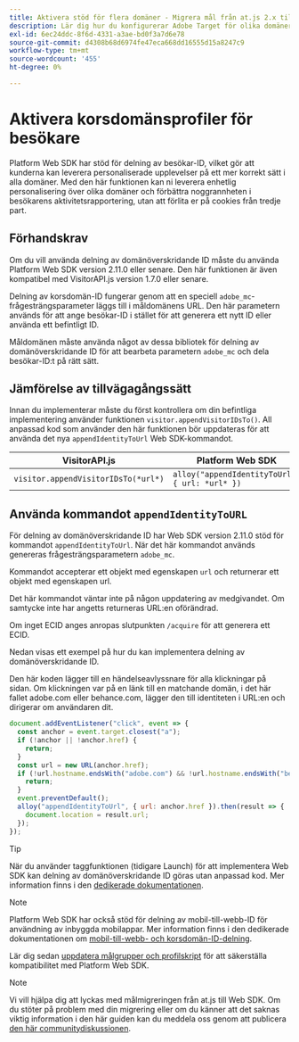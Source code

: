 ```yaml
---
title: Aktivera stöd för flera domäner - Migrera mål från at.js 2.x till Web SDK
description: Lär dig hur du konfigurerar Adobe Target för olika domäner och mobilappar till webbläsarscenarier med Experience Platform Web SDK.
exl-id: 6ec24ddc-8f6d-4331-a3ae-bd0f3a7d6e78
source-git-commit: d4308b68d6974fe47eca668dd16555d15a8247c9
workflow-type: tm+mt
source-wordcount: '455'
ht-degree: 0%

---
```


# Aktivera korsdomänsprofiler för besökare

Platform Web SDK har stöd för delning av besökar-ID, vilket gör att kunderna kan leverera personaliserade upplevelser på ett mer korrekt sätt i alla domäner. Med den här funktionen kan ni leverera enhetlig personalisering över olika domäner och förbättra noggrannheten i besökarens aktivitetsrapportering, utan att förlita er på cookies från tredje part.

## Förhandskrav

Om du vill använda delning av domänöverskridande ID måste du använda Platform Web SDK version 2.11.0 eller senare. Den här funktionen är även kompatibel med VisitorAPI.js version 1.7.0 eller senare.

Delning av korsdomän-ID fungerar genom att en speciell `adobe_mc`-frågesträngsparameter läggs till i måldomänens URL. Den här parametern används för att ange besökar-ID i stället för att generera ett nytt ID eller använda ett befintligt ID.

Måldomänen måste använda något av dessa bibliotek för delning av domänöverskridande ID för att bearbeta parametern `adobe_mc` och dela besökar-ID:t på rätt sätt.

## Jämförelse av tillvägagångssätt

Innan du implementerar måste du först kontrollera om din befintliga implementering använder funktionen `visitor.appendVisitorIDsTo()`. All anpassad kod som använder den här funktionen bör uppdateras för att använda det nya `appendIdentityToUrl` Web SDK-kommandot.

| VisitorAPI.js | Platform Web SDK |
| --- | --- |
| `visitor.appendVisitorIDsTo(*url*)` | `alloy("appendIdentityToUrl", { url: *url* })` |

## Använda kommandot `appendIdentityToURL`

För delning av domänöverskridande ID har Web SDK version 2.11.0 stöd för kommandot `appendIdentityToUrl`. När det här kommandot används genereras frågesträngsparametern `adobe_mc`.

Kommandot accepterar ett objekt med egenskapen `url` och returnerar ett objekt med egenskapen url.

Det här kommandot väntar inte på någon uppdatering av medgivandet. Om samtycke inte har angetts returneras URL:en oförändrad.

Om inget ECID anges anropas slutpunkten `/acquire` för att generera ett ECID.

Nedan visas ett exempel på hur du kan implementera delning av domänöverskridande ID.

Den här koden lägger till en händelseavlyssnare för alla klickningar på sidan. Om klickningen var på en länk till en matchande domän, i det här fallet adobe.com eller behance.com, lägger den till identiteten i URL:en och dirigerar om användaren dit.

```Javascript
document.addEventListener("click", event => {
  const anchor = event.target.closest("a");
  if (!anchor || !anchor.href) {
    return;
  }
  const url = new URL(anchor.href);
  if (!url.hostname.endsWith("adobe.com") && !url.hostname.endsWith("behance.com")) {
    return;
  }
  event.preventDefault();
  alloy("appendIdentityToUrl", { url: anchor.href }).then(result => {
    document.location = result.url;
  });
});
```

>[!TIP]
>
>När du använder taggfunktionen (tidigare Launch) för att implementera Web SDK kan delning av domänöverskridande ID göras utan anpassad kod. Mer information finns i den [dedikerade dokumentationen](https://experienceleague.adobe.com/docs/experience-platform/edge/identity/id-sharing.html#tags-extension).

>[!NOTE]
>
>Platform Web SDK har också stöd för delning av mobil-till-webb-ID för användning av inbyggda mobilappar. Mer information finns i den dedikerade dokumentationen om [mobil-till-webb- och korsdomän-ID-delning](https://experienceleague.adobe.com/docs/experience-platform/edge/identity/id-sharing.html).

Lär dig sedan [uppdatera målgrupper och profilskript](update-audiences.md) för att säkerställa kompatibilitet med Platform Web SDK.

>[!NOTE]
>
>Vi vill hjälpa dig att lyckas med målmigreringen från at.js till Web SDK. Om du stöter på problem med din migrering eller om du känner att det saknas viktig information i den här guiden kan du meddela oss genom att publicera [den här communitydiskussionen](https://experienceleaguecommunities.adobe.com/t5/adobe-experience-platform-data/tutorial-discussion-migrate-target-from-at-js-to-web-sdk/m-p/575587#M463).
